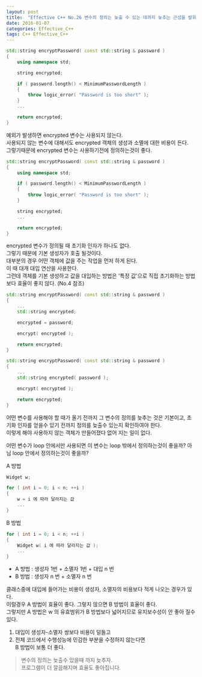 ```yaml
---
layout: post
title:  "Effective C++ No.26 변수의 정의는 늦출 수 있는 데까지 늦추는 근성을 발휘하자."
date: 2016-01-07
categories: Effective_C++
tags: C++ Effective_C++
---
```


```c++
std::string encryptPassword( const std::string & password )
{
    using namespace std;

    string encrypted;

    if ( password.length() < MinimumPasswordLength )
    {
        throw logic_error( "Password is too short" );
    }
    ...

    return encrypted;
}
```

예외가 발생하면 encrypted 변수는 사용되지 않는다.  
사용되지 않는 변수에 대해서도 encrypted 객체의 생성과 소멸에 대한 비용이 든다.  
그렇기때문에 encrypted 변수는 사용하기전에 정의하는것이 좋다.  

```c++
std::string encryptPassword( const std::string & password )
{
    using namespace std;

    if ( password.length() < MinimumPasswordLength )
    {
        throw logic_error( "Password is too short" );
    }

    string encrypted;
    ...

    return encrypted;
}
```

encrypted 변수가 정의될 때 초기화 인자가 하나도 없다.  
그렇기 때문에 기본 생성자가 호출 될것이다.  
대부분의 경우 어떤 객체에 값을 주는 작업을 먼저 하게 된다.  
이 때 대개 대입 연산을 사용한다.  
그런데 객체를 기본 생성하고 값을 대입하는 방법은 '특정 값'으로 직접 초기화하는 방법보다 효율이 좋지 않다. (No.4 참조)

```c++
std::string encryptPassword( const std::string & password )
{
    ...
    std::string encrypted;

    encrypted = password;

    encrypt( encrypted );

    return encrypted;
}
```

```c++
std::string encryptPassword( const std::string & password )
{
    ...
    std::string encrypted( password );

    encrypt( encrypted );

    return encrypted;
}
```

어떤 변수를 사용해야 할 때가 올기 전까지 그 변수의 정의를 늦추는 것은 기본이고, 초기화 인자를 얻을수 있기 전까지 정의를 늦출수 있는지 확인하여야 한다.  
이렇게 해야 사용하지 않는 객체가 만들어졌다 없어 지는 일이 없다.  

어떤 변수가 loop 안에서만 사용되면 이 변수는 loop 밖에서 정의하는것이 좋을까? 아님 loop 안에서 정의하는것이 좋을까?

A 방법

```c++
Widget w;

for ( int i = 0; i < n; ++i )
{
    w = i 에 따라 달라지는 값
    ...
}
```

B 방법

```c++
for ( int i = 0; i < n; ++i )
{
    Widget w( i 에 따라 달라지는 값 );
    ...
}
```

- A 방법 : 생성자 1번 + 소멸자 1번 + 대입 n 번
- B 방법 : 생성자 n 번 + 소멸자 n 번

클래스중에 대입에 들어가는 비용이 생성자, 소멸자의 비용보다 적게 나오는 경우가 있다.  
이럴경우 A 방법이 효율이 좋다. 그렇지 않으면 B 방법이 효율이 좋다.  
그렇지만 A 방법은 w 의 유효범위가 B 방법보다 넓어지므로 유지보수성이 안 좋아 질수 있다.  

1. 대입이 생성자-소멸자 쌍보다 비용이 덜들고
2. 전체 코드에서 수행성능에 민감한 부분을 수정하지 않는다면  
B 방법이 보통 더 좋다.  

> 변수의 정의는 늦출수 있을때 까지 늦추자.  
> 프로그램이 더 깔끔해지며 효율도 좋아집니다.  
